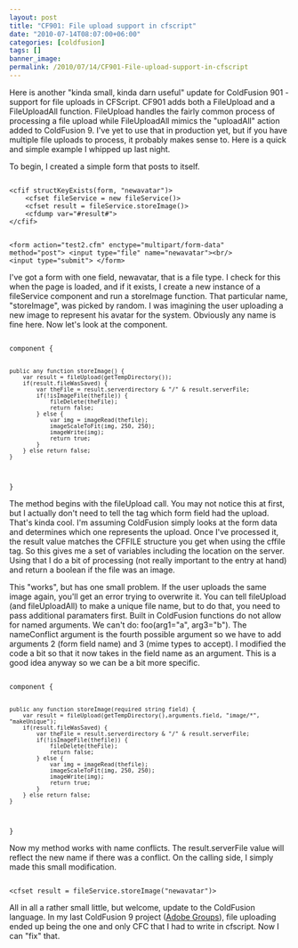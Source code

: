 ```yaml
---
layout: post
title: "CF901: File upload support in cfscript"
date: "2010-07-14T08:07:00+06:00"
categories: [coldfusion]
tags: []
banner_image: 
permalink: /2010/07/14/CF901-File-upload-support-in-cfscript
---
```


Here is another "kinda small, kinda darn useful" update for ColdFusion 901 - support for file uploads in CFScript. CF901 adds both a FileUpload and a FileUploadAll function. FileUpload handles the fairly common process of processing a file upload while FileUploadAll mimics the "uploadAll" action added to ColdFusion 9. I've yet to use that in production yet, but if you have multiple file uploads to process, it probably makes sense to. Here is a quick and simple example I whipped up last night.
<!--more-->
<p>

To begin, I created a simple form that posts to itself. 

<p>

<code>
&lt;cfif structKeyExists(form, "newavatar")&gt;
	&lt;cfset fileService = new fileService()&gt;
	&lt;cfset result = fileService.storeImage()&gt;
	&lt;cfdump var="#result#"&gt;
&lt;/cfif&gt;

&lt;form action="test2.cfm" enctype="multipart/form-data" method="post"&gt;
	&lt;input type="file" name="newavatar"&gt;&lt;br/&gt;
	&lt;input type="submit"&gt;
&lt;/form&gt;
</code>

<p>

I've got a form with one field, newavatar, that is a file type. I check for this when the page is loaded, and if it exists, I create a new instance of a fileService component and run a storeImage function. That particular name, "storeImage", was picked by random. I was imagining the user uploading a new image to represent his avatar for the system. Obviously any name is fine here. Now let's look at the component.

<p>

<code>
component {
	
	public any function storeImage() {
		var result = fileUpload(getTempDirectory());
		if(result.fileWasSaved) {
			var theFile = result.serverdirectory & "/" & result.serverFile;
			if(!isImageFile(thefile)) {
				fileDelete(theFile);
				return false;
			} else {
				var img = imageRead(thefile);
				imageScaleToFit(img, 250, 250);
				imageWrite(img);
				return true;
			}
		} else return false;
	}

}
</code>

<p>

The method begins with the fileUpload call. You may not notice this at first, but I actually don't need to tell the tag which form field had the upload. That's kinda cool. I'm assuming ColdFusion simply looks at the form data and determines which one represents the upload. Once I've processed it, the result value matches the CFFILE structure you get when using the cffile tag. So this gives me a set of variables including the location on the server. Using that I do a bit of processing (not really important to the entry at hand) and return a boolean if the file was an image. 

<p>

This "works", but has one small problem. If the user uploads the same image again, you'll get an error trying to overwrite it. You can tell fileUpload (and fileUploadAll) to make a unique file name, but to do that, you need to pass additional paramaters first. Built in ColdFusion functions do not allow for named arguments. We can't do: foo(arg1="a", arg3="b"). The nameConflict argument is the fourth possible argument so we have to add arguments 2 (form field name) and 3 (mime types to accept). I modified the code a bit so that it now takes in the field name as an argument. This is a good idea anyway so we can be a bit more specific. 

<p>

<code>
component {
	
	public any function storeImage(required string field) {
		var result = fileUpload(getTempDirectory(),arguments.field, "image/*", "makeUnique");
		if(result.fileWasSaved) {
			var theFile = result.serverdirectory & "/" & result.serverFile;
			if(!isImageFile(thefile)) {
				fileDelete(theFile);
				return false;
			} else {
				var img = imageRead(thefile);
				imageScaleToFit(img, 250, 250);
				imageWrite(img);
				return true;
			}
		} else return false;
	}

}
</code>

<p>

Now my method works with name conflicts. The result.serverFile value will reflect the new name if there was a conflict. On the calling side, I simply made this small modification.

<p>

<code>
&lt;cfset result = fileService.storeImage("newavatar")&gt;
</code>

<p>

All in all a rather small little, but welcome, update to the ColdFusion language. In my last ColdFusion 9 project (<a href="http://groups.adobe.com">Adobe Groups</a>), file uploading ended up being the one and only CFC that I had to write in cfscript. Now I can "fix" that.